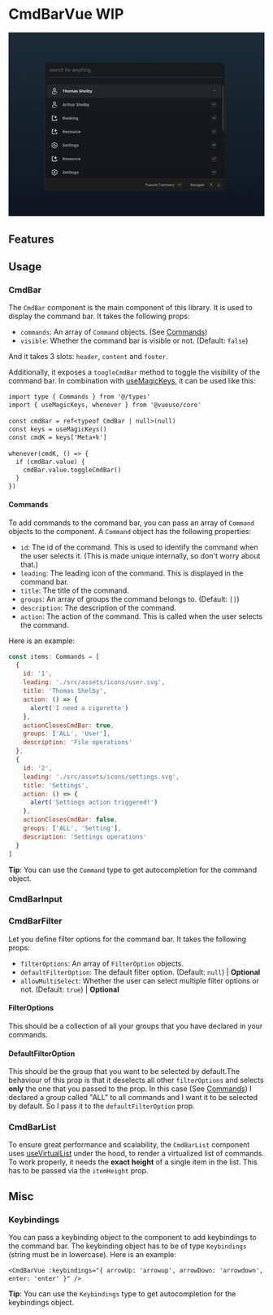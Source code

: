 # CmdBarVue WIP

![screenshot of commandbar](./screenshot.png)

## Features

## Usage

### CmdBar
The `CmdBar` component is the main component of this library. It is used to display the command bar. It takes the following props:
- `commands`: An array of `Command` objects. (See [Commands](#commands))
- `visible`: Whether the command bar is visible or not. (Default: `false`)

And it takes 3 slots: `header`, `content` and `footer`.

Additionally, it exposes a `toogleCmdBar` method to toggle the visibility of the command bar. In combination with [useMagicKeys](https://vueuse.org/core/useMagicKeys/#usemagickeys), it can be used like this:
``` vue
import type { Commands } from '@/types'
import { useMagicKeys, whenever } from '@vueuse/core'

const cmdBar = ref<typeof CmdBar | null>(null)
const keys = useMagicKeys()
const cmdK = keys['Meta+k']

whenever(cmdK, () => {
  if (cmdBar.value) {
    cmdBar.value.toggleCmdBar()
  }
})
```

#### Commands
To add commands to the command bar, you can pass an array of `Command` objects to the component. A `Command` object has the following properties:
- `id`: The id of the command. This is used to identify the command when the user selects it. (This is made unique internally, so don't worry about that.)
- `leading`: The leading icon of the command. This is displayed in the command bar.
- `title`: The title of the command.
- `groups`: An array of groups the command belongs to. (Default: `[]`)
- `description`: The description of the command.
- `action`: The action of the command. This is called when the user selects the command.

Here is an example:
``` js
const items: Commands = [
  {
    id: '1',
    leading: './src/assets/icons/user.svg',
    title: 'Thomas Shelby',
    action: () => {
      alert('I need a cigarette')
    },
    actionClosesCmdBar: true,
    groups: ['ALL', 'User'],
    description: 'File operations'
  },
  {
    id: '2',
    leading: './src/assets/icons/settings.svg',
    title: 'Settings',
    action: () => {
      alert('Settings action triggered!')
    },
    actionClosesCmdBar: false,
    groups: ['ALL', 'Setting'],
    description: 'Settings operations'
  }
]
```
**Tip**: You can use the `Command` type to get autocompletion for the command object.



### CmdBarInput

### CmdBarFilter
Let you define filter options for the command bar. It takes the following props:
- `filterOptions`: An array of `FilterOption` objects.
- `defaultFilterOption`: The default filter option. (Default: `null`) | **Optional**
- `allowMultiSelect`: Whether the user can select multiple filter options or not. (Default: `true`) | **Optional**

#### FilterOptions
This should be a collection of all your groups that you have declared in your commands. 

#### DefaultFilterOption
This should be the group that you want to be selected by default.The behaviour of this prop is that it deselects all other `filterOptions` and selects **only** the one that you passed to the prop.
In this case (See [Commands](#commands)) I declared a group called "ALL" to all commands and I want it to be selected by default. So I pass it to the `defaultFilterOption` prop.

### CmdBarList
To ensure great performance and scalability, the `CmdBarList` component uses [useVirtualList](https://vueuse.org/core/useVirtualList/#usevirtuallist) under the hood, to render a virtualized list of commands. To work properly, it needs the **exact height** of a single item in the list. This has to be passed via the `itemHeight` prop.


## Misc

### Keybindings
You can pass a keybinding object to the component to add keybindings to the command bar. The keybinding object has to be of type `Keybindings` (string must be in lowercase). Here is an example:
``` vue
<CmdBarVue :keybindings="{ arrowUp: 'arrowup', arrowDown: 'arrowdown', enter: 'enter' }" />
```
**Tip**: You can use the `Keybindings` type to get autocompletion for the keybindings object.

